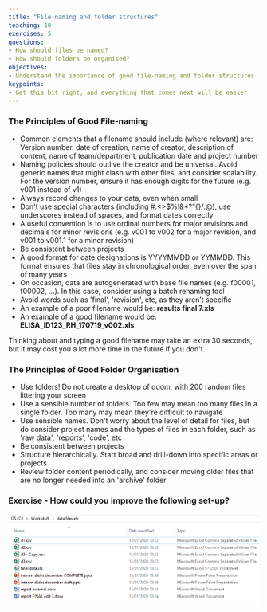 ```yaml
---
title: "File-naming and folder structures"
teaching: 10
exercises: 5
questions:
- How should files be named?
- How should folders be organised?
objectives:
- Understand the importance of good file-naming and folder structures
keypoints:
- Get this bit right, and everything that comes next will be easier
---
```


### The Principles of Good File-naming

- Common elements that a filename should include (where relevant) are: Version number, date of creation, name of creator, description of content, name of team/department, publication date and project number
- Naming policies should outlive the creator and be universal. Avoid generic names that might clash with other files, and consider scalability. For the version number, ensure it has enough digits for the future (e.g. v001 instead of v1)
- Always record changes to your data, even when small
- Don't use special characters (including #.<>$%!&*?”{}/:\@), use underscores instead of spaces, and format dates correctly
- A useful convention is to use ordinal numbers for major revisions and decimals for minor revisions (e.g. v001 to v002 for a major revision, and v001 to v001.1 for a minor revision)
- Be consistent between projects
- A good format for date designations is YYYYMMDD or YYMMDD. This format ensures that files stay in chronological order, even over the span of many years
- On occasion, data are autogenerated with base file names (e.g. f00001, f00002, ...). In this case, consider using a batch renaming tool
- Avoid words such as 'final', 'revision', etc, as they aren’t specific
- An example of a poor filename would be: **results final 7.xls**
- An example of a good filename would be: **ELISA_ID123_RH_170719_v002.xls**

Thinking about and typing a good filename may take an extra 30 seconds, but it may cost you a lot more time in the future if you don't.


### The Principles of Good Folder Organisation

- Use folders! Do not create a desktop of doom, with 200 random files littering your screen
- Use a sensible number of folders. Too few may mean too many files in a single folder. Too many may mean they're difficult to navigate
- Use sensible names. Don't worry about the level of detail for files, but do consider project names and the types of files in each folder, such as 'raw data', 'reports', 'code', etc
- Be consistent between projects
- Structure hierarchically. Start broad and drill-down into specific areas or projects
- Review folder content periodically, and consider moving older files that are no longer needed into an 'archive' folder

### Exercise - How could you improve the following set-up?

![alt text](../fig/01-filenaming-and-folders.png "Not a great folder")

